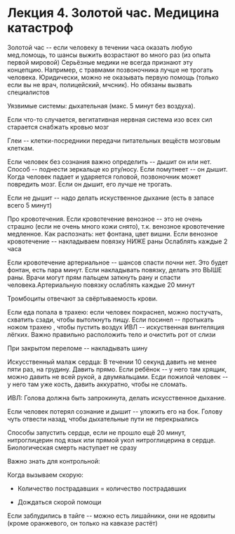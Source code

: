 # Лекция 4. Золотой час. Медицина катастроф

Золотой час -- если человеку в течении часа оказать любую мед.помощь, то шансы выжить возрастают во много раз (из опыта первой мировой) Серьёзные медики не всегда признают эту концепцию. Например, с травмами позвоночника лучше не трогать человека.
Юридически, можно не оказывать первую помощь (только если вы не врач, полицейский, мчсник). Но обязаны вызвать специалистов

Уязвимые системы: дыхательная (макс. 5 минут без воздуха). 

Если что-то случается, вегитативная нервная система изо всех сил старается снабжать кровью мозг

Глеи -- клетки-посредники передачи питательных вещёств мозговым клеткам.

Если человек без сознания важно определить -- дышит он или нет. Способ -- поднести зеркальце ко рту/носу. Если помутнеет -- он дышит. Когда человек падает и ударяется головой, позвоночник может повредить мозг. Если он дышит, его лучше не трогать.

Если не дышит -- надо делать искуственное дыхание (есть в запасе всего 5 минут)

Про кровотечения. Если кровотечение венозное -- это не очень страшно (если не очень много кожи снято), т.к. венозное кровотечение медленное. Как распознать: нет фонтана, цвет вишни. Если венозное кровотечение -- накладываем повязку НИЖЕ раны Ослаблять каждые 2 часа

Если кровотечение артериальное -- шансов спасти почни нет. Это будет фонтан, есть пара минут. Если накладывать повязку, делать это ВЫШЕ раны. Врачи могут прям пальцем заткнуть рану и спасти человека.Артериальную повязку ослаблять каждые 20 минут

Тромбоциты отвечают за свёртываемость крови.

Если еда попала в трахею: если человек покраснел, можно постучать, схватить сзади, чтобы вытолкнуть пищу. Если посинел -- протыкать ножом трахею , чтобы пустить воздух
ИВЛ -- искуственная винтеляция лёгких. Важно правильно расположить тело и очистить рот от слизи

При закрытом переломе -- накладывать шину

Искусственный малаж сердца:
В течении 10 секунд давить не менее пяти раз, на грудину. Давить прямо.  Если ребёнок -- у него там хрящик, можно давить не всей рукой, а двумяальцами. Есди пожилой человек -- у него там уже кость, давить аккуратно, чтобы не сломать. 

ИВЛ:
Голова должна быть запрокинута, делать искусственное дыхание.

Если человек потерял сознание и дышит -- уложить его на бок. Голову чуть отвести назад, чтобы дыхательные пути не перекрыались

Способы запустить сердце, если не прошло ещё 20 минут, нитроглицерин под язык или прямой укол нитроглицерина в сердце. Биологическая смерть наступает не сразу


Важно знать для контрольной:

Когда вызываем скорую:

 * Количество пострадавших = количество пострадавших

 * Дождаться скорой помощи
 
 
Если заблудились в тайге -- можно есть лишайники, они не ядовиты (кроме оранжевого, он только на кавказе растёт)
